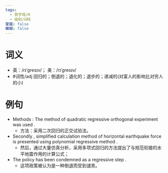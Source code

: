 ```yaml
---
tags:
  - 首字母/R
  - 级别/GRE
掌握: false
模糊: false
---
```

# 词义
- 英：/rɪˈɡresɪv/； 美：/rɪˈɡresɪv/
- #词性/adj  回归的；倒退的；退化的；退步的；递减的(对富人的影响比对穷人的小)
# 例句
- Methods : The method of quadratic regressive orthogonal experiment was used .
	- 方法：采用二次回归的正交试验法。
- Secondly , simplified calculation method of horizontal earthquake force is presented using polynomial regressive method .
	- 然后，通过大量仿真分析，采用多项式回归的方法提出了与规范衔接的水平地震作用的计算公式；
- The policy has been condemned as a regressive step .
	- 这项政策被认为是一种倒退而受到谴责。
